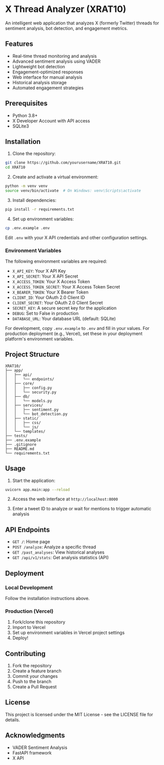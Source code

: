 # X Thread Analyzer (XRAT10)

An intelligent web application that analyzes X (formerly Twitter) threads for sentiment analysis, bot detection, and engagement metrics.

## Features

- Real-time thread monitoring and analysis
- Advanced sentiment analysis using VADER
- Lightweight bot detection
- Engagement-optimized responses
- Web interface for manual analysis
- Historical analysis storage
- Automated engagement strategies

## Prerequisites

- Python 3.8+
- X Developer Account with API access
- SQLite3

## Installation

1. Clone the repository:

```bash
git clone https://github.com/yourusername/XRAT10.git
cd XRAT10
```

2. Create and activate a virtual environment:

```bash
python -m venv venv
source venv/bin/activate  # On Windows: venv\Scripts\activate
```

3. Install dependencies:

```bash
pip install -r requirements.txt
```

4. Set up environment variables:

```bash
cp .env.example .env
```

Edit `.env` with your X API credentials and other configuration settings.

### Environment Variables

The following environment variables are required:

- `X_API_KEY`: Your X API Key
- `X_API_SECRET`: Your X API Secret
- `X_ACCESS_TOKEN`: Your X Access Token
- `X_ACCESS_TOKEN_SECRET`: Your X Access Token Secret
- `X_BEARER_TOKEN`: Your X Bearer Token
- `CLIENT_ID`: Your OAuth 2.0 Client ID
- `CLIENT_SECRET`: Your OAuth 2.0 Client Secret
- `SECRET_KEY`: A secure secret key for the application
- `DEBUG`: Set to False in production
- `DATABASE_URL`: Your database URL (default: SQLite)

For development, copy `.env.example` to `.env` and fill in your values.
For production deployment (e.g., Vercel), set these in your deployment platform's environment variables.

## Project Structure

```
XRAT10/
├── app/
│   ├── api/
│   │   └── endpoints/
│   ├── core/
│   │   ├── config.py
│   │   └── security.py
│   ├── db/
│   │   └── models.py
│   ├── services/
│   │   ├── sentiment.py
│   │   └── bot_detection.py
│   ├── static/
│   │   ├── css/
│   │   └── js/
│   └── templates/
├── tests/
├── .env.example
├── .gitignore
├── README.md
└── requirements.txt
```

## Usage

1. Start the application:

```bash
uvicorn app.main:app --reload
```

2. Access the web interface at `http://localhost:8000`

3. Enter a tweet ID to analyze or wait for mentions to trigger automatic analysis

## API Endpoints

- `GET /`: Home page
- `POST /analyze`: Analyze a specific thread
- `GET /past_analyses`: View historical analyses
- `GET /api/v1/stats`: Get analysis statistics (API)

## Deployment

### Local Development

Follow the installation instructions above.

### Production (Vercel)

1. Fork/clone this repository
2. Import to Vercel
3. Set up environment variables in Vercel project settings
4. Deploy!

## Contributing

1. Fork the repository
2. Create a feature branch
3. Commit your changes
4. Push to the branch
5. Create a Pull Request

## License

This project is licensed under the MIT License - see the LICENSE file for details.

## Acknowledgments

- VADER Sentiment Analysis
- FastAPI framework
- X API
